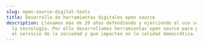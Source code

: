 ```yaml
---
slug: open-source-digital-tools
title: Desarrollo de herramientas digitales open source
description: Llevamos más de 20 años defendiendo y ejerciendo el uso social de
  la tecnología. Por ello desarrollamos herramientas open source para ponerlas
  al servicio de la sociedad y que impacten en la calidad democrática.
---
```

